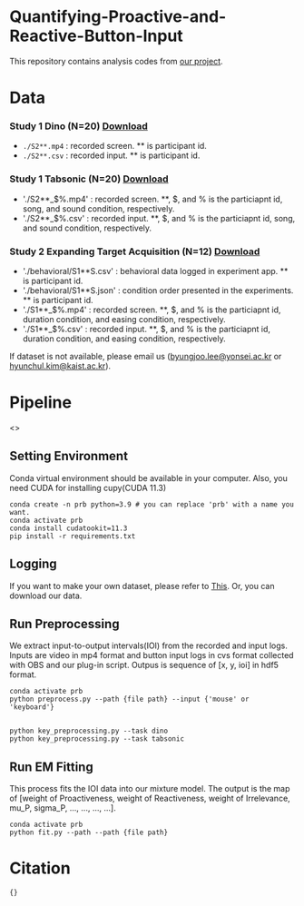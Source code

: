 # Quantifying-Proactive-and-Reactive-Button-Input

This repository contains analysis codes from [our project](...).


# Data
### Study 1 Dino (N=20) [Download](...)  
- `./S2**.mp4` : recorded screen. ** is participant id.
- `./S2**.csv` : recorded input. ** is participant id.  

### Study 1 Tabsonic (N=20) [Download](...) 
- './S2**_$%.mp4' : recorded screen. **, $, and % is the particiapnt id, song, and sound condition, respectively.
- './S2**_$%.csv' : recorded input. **, $, and % is the particiapnt id, song, and sound condition, respectively.

### Study 2 Expanding Target Acquisition (N=12) [Download](...)
- './behavioral/S1**S.csv' : behavioral data logged in experiment app. ** is participant id.
- './behavioral/S1**S.json' : condition order presented in the experiments. ** is participant id.
- './S1**_$%.mp4' : recorded screen. **, $, and % is the particiapnt id, duration condition, and easing condition, respectively.
- './S1**_$%.csv' : recorded input. **, $, and % is  the particiapnt id, duration condition, and easing condition, respectively.

If dataset is not available, please email us (byungjoo.lee@yonsei.ac.kr or hyunchul.kim@kaist.ac.kr).

# Pipeline

<<image>>

## Setting Environment

Conda virtual environment should be available in your computer.
Also, you need CUDA for installing cupy(CUDA 11.3)

```
conda create -n prb python=3.9 # you can replace 'prb' with a name you want.
conda activate prb
conda install cudatookit=11.3
pip install -r requirements.txt
```


## Logging
If you want to make your own dataset, please refer to [This](https://github.com/hynchl/obs-input-logger). Or, you can download our data.

## Run Preprocessing
We extract input-to-output intervals(IOI) from the recorded and input logs. Inputs are video in mp4 format and button input logs in cvs format collected with OBS and our plug-in script. Outpus is sequence of [x, y, ioi] in hdf5 format. 
```
conda activate prb
python preprocess.py --path {file path} --input {'mouse' or 'keyboard'}
```

```

python key_preprocessing.py --task dino
python key_preprocessing.py --task tabsonic
```

## Run EM Fitting
This process fits the IOI data into our mixture model. The output is the map of [weight of Proactiveness, weight of Reactiveness, weight of Irrelevance, mu_P, sigma_P, ..., ..., ..., ...].

```
conda activate prb
python fit.py --path --path {file path}
```

# Citation
```tex
{}
```




